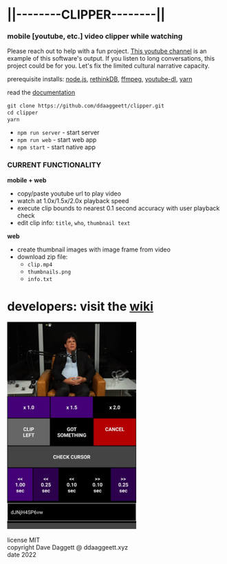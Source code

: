 # ||--------CLIPPER--------||
### mobile [youtube, etc.] video clipper while watching

Please reach out to help with a fun project. [This youtube channel](https://www.youtube.com/c/ddaaggeett/videos) is an example of this software's output. If you listen to long conversations, this project could be for you. Let's fix the limited cultural narrative capacity.

prerequisite installs: [node.js](https://nodejs.org/en/download/), [rethinkDB](https://rethinkdb.com/docs/install/), [ffmpeg](https://ffmpeg.org/download.html#build-linux), [youtube-dl](https://ytdl-org.github.io/youtube-dl/download.html), [yarn](https://classic.yarnpkg.com/lang/en/docs/install/#debian-stable)

read the [documentation](https://github.com/ddaaggeett/clipper/wiki)

	git clone https://github.com/ddaaggeett/clipper.git
	cd clipper
	yarn

- `npm run server` - start server
- `npm run web` - start web app
- `npm start` - start native app

### CURRENT FUNCTIONALITY

**mobile + web**
- copy/paste youtube url to play video
- watch at 1.0x/1.5x/2.0x playback speed
- execute clip bounds to nearest 0.1 second accuracy with user playback check
- edit clip info: `title`, `who`, `thumbnail text`

**web**
- create thumbnail images with image frame from video
- download zip file:
  - `clip.mp4`
  - `thumbnails.png`
  - `info.txt`

# developers: visit the [wiki](https://github.com/ddaaggeett/clipper/wiki)

<img src="/assets/demo.jpg" width="300" height="" alt="demo image">

license MIT<br />
copyright Dave Daggett @ ddaaggeett.xyz<br />
date 2022<br />
